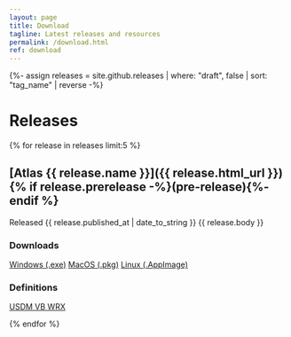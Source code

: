```yaml
---
layout: page
title: Download
tagline: Latest releases and resources
permalink: /download.html
ref: download
---
```


{%- assign releases = site.github.releases | where: "draft", false | sort: "tag_name" | reverse -%}

# Releases

{% for release in releases limit:5 %}

## [Atlas {{ release.name }}]({{ release.html_url }}) {% if release.prerelease -%}(pre-release){%- endif %}
Released <time datetime="{{ release.published_at | date_to_xmlschema }}">{{ release.published_at | date_to_string }}</time>
{{ release.body }}
### Downloads
<a href="{{ release.assets[2].browser_download_url }}/" class="btn">Windows (.exe)</a>
<a href="{{ release.assets[1].browser_download_url }}/" class="btn">MacOS (.pkg)</a>
<a href="{{ release.assets[0].browser_download_url }}/" class="btn">Linux (.AppImage)</a>
### Definitions
<a href="{{ release.assets[0].browser_download_url }}/" class="btn">USDM VB WRX</a>

{% endfor %}




